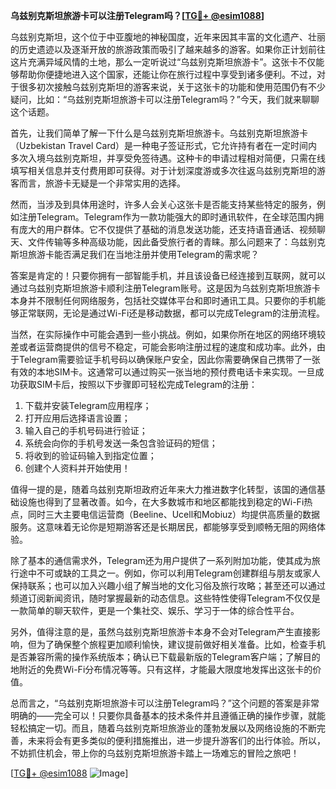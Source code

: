 **乌兹别克斯坦旅游卡可以注册Telegram吗？[[TG💪+ @esim1088](https://t.me/s/esim1088)]**

乌兹别克斯坦，这个位于中亚腹地的神秘国度，近年来因其丰富的文化遗产、壮丽的历史遗迹以及逐渐开放的旅游政策而吸引了越来越多的游客。如果你正计划前往这片充满异域风情的土地，那么一定听说过“乌兹别克斯坦旅游卡”。这张卡不仅能够帮助你便捷地进入这个国家，还能让你在旅行过程中享受到诸多便利。不过，对于很多初次接触乌兹别克斯坦的游客来说，关于这张卡的功能和使用范围仍有不少疑问，比如：“乌兹别克斯坦旅游卡可以注册Telegram吗？”今天，我们就来聊聊这个话题。

首先，让我们简单了解一下什么是乌兹别克斯坦旅游卡。乌兹别克斯坦旅游卡（Uzbekistan Travel Card）是一种电子签证形式，它允许持有者在一定时间内多次入境乌兹别克斯坦，并享受免签待遇。这种卡的申请过程相对简便，只需在线填写相关信息并支付费用即可获得。对于计划深度游或多次往返乌兹别克斯坦的游客而言，旅游卡无疑是一个非常实用的选择。

然而，当涉及到具体用途时，许多人会关心这张卡是否能支持某些特定的服务，例如注册Telegram。Telegram作为一款功能强大的即时通讯软件，在全球范围内拥有庞大的用户群体。它不仅提供了基础的消息发送功能，还支持语音通话、视频聊天、文件传输等多种高级功能，因此备受旅行者的青睐。那么问题来了：乌兹别克斯坦旅游卡能否满足我们在当地注册并使用Telegram的需求呢？

答案是肯定的！只要你拥有一部智能手机，并且该设备已经连接到互联网，就可以通过乌兹别克斯坦旅游卡顺利注册Telegram账号。这是因为乌兹别克斯坦旅游卡本身并不限制任何网络服务，包括社交媒体平台和即时通讯工具。只要你的手机能够正常联网，无论是通过Wi-Fi还是移动数据，都可以完成Telegram的注册流程。

当然，在实际操作中可能会遇到一些小挑战。例如，如果你所在地区的网络环境较差或者运营商提供的信号不稳定，可能会影响注册过程的速度和成功率。此外，由于Telegram需要验证手机号码以确保账户安全，因此你需要确保自己携带了一张有效的本地SIM卡。这通常可以通过购买一张当地的预付费电话卡来实现。一旦成功获取SIM卡后，按照以下步骤即可轻松完成Telegram的注册：

1. 下载并安装Telegram应用程序；
2. 打开应用后选择语言设置；
3. 输入自己的手机号码进行验证；
4. 系统会向你的手机号发送一条包含验证码的短信；
5. 将收到的验证码输入到指定位置；
6. 创建个人资料并开始使用！

值得一提的是，随着乌兹别克斯坦政府近年来大力推进数字化转型，该国的通信基础设施也得到了显著改善。如今，在大多数城市和地区都能找到稳定的Wi-Fi热点，同时三大主要电信运营商（Beeline、Ucell和Mobiuz）均提供高质量的数据服务。这意味着无论你是短期游客还是长期居民，都能够享受到顺畅无阻的网络体验。

除了基本的通信需求外，Telegram还为用户提供了一系列附加功能，使其成为旅行途中不可或缺的工具之一。例如，你可以利用Telegram创建群组与朋友或家人保持联系；也可以加入兴趣小组了解当地的文化习俗及旅行攻略；甚至还可以通过频道订阅新闻资讯，随时掌握最新的动态信息。这些特性使得Telegram不仅仅是一款简单的聊天软件，更是一个集社交、娱乐、学习于一体的综合性平台。

另外，值得注意的是，虽然乌兹别克斯坦旅游卡本身不会对Telegram产生直接影响，但为了确保整个旅程更加顺利愉快，建议提前做好相关准备。比如，检查手机是否兼容所需的操作系统版本；确认已下载最新版的Telegram客户端；了解目的地附近的免费Wi-Fi分布情况等等。只有这样，才能最大限度地发挥出这张卡的价值。

总而言之，“乌兹别克斯坦旅游卡可以注册Telegram吗？”这个问题的答案是非常明确的——完全可以！只要你具备基本的技术条件并且遵循正确的操作步骤，就能轻松搞定一切。而且，随着乌兹别克斯坦旅游业的蓬勃发展以及网络设施的不断完善，未来将会有更多类似的便利措施推出，进一步提升游客们的出行体验。所以，不妨抓住机会，带上你的乌兹别克斯坦旅游卡踏上一场难忘的冒险之旅吧！

[[TG💪+ @esim1088](https://t.me/s/esim1088) ![Image](https://i.postimg.cc/4NQfJmqS/Snipaste-2025-05-13-00-14-12.png)]